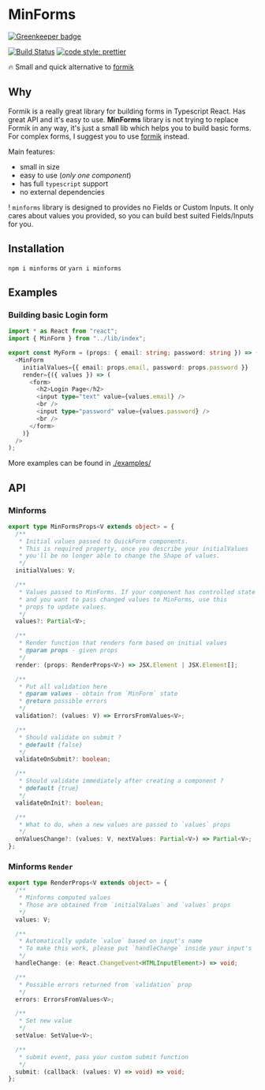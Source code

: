 # MinForms

[![Greenkeeper badge](https://badges.greenkeeper.io/dderevjanik/minforms.svg)](https://greenkeeper.io/)

[![Build Status](https://travis-ci.org/dderevjanik/minforms.svg?branch=master)](https://travis-ci.org/dderevjanik/minforms)
[![code style: prettier](https://img.shields.io/badge/code_style-prettier-ff69b4.svg)](https://github.com/prettier/prettier)

:fire: Small and quick alternative to [formik](https://github.com/jaredpalmer/formik)

## Why

Formik is a really great library for building forms in Typescript React. Has great API
and it's easy to use. **MinForms** library is not trying to replace Formik in any
way, it's just a small lib which helps you to build basic forms. For complex
forms, I suggest you to use [formik](https://github.com/jaredpalmer/formik) instead.

Main features:

* small in size
* easy to use (_only one component_)
* has full `typescript` support
* no external dependencies

! `minforms` library is designed to provides no Fields or Custom Inputs. It only cares
about values you provided, so you can build best suited Fields/Inputs for you.

## Installation

`npm i minforms` or `yarn i minforms`

## Examples

### Building basic Login form

```typescript
import * as React from "react";
import { MinForm } from "../lib/index";

export const MyForm = (props: { email: string; password: string }) => (
  <MinForm
    initialValues={{ email: props.email, password: props.password }}
    render={({ values }) => (
      <form>
        <h2>Login Page</h2>
        <input type="text" value={values.email} />
        <br />
        <input type="password" value={values.password} />
        <br />
      </form>
    )}
  />
);
```

More examples can be found in [./examples/](./examples)

## API

### Minforms

```typescript
export type MinFormsProps<V extends object> = {
  /**
   * Initial values passed to QuickForm components.
   * This is required property, once you describe your initialValues
   * you'll be no longer able to change the Shape of values.
   */
  initialValues: V;

  /**
   * Values passed to MinForms. If your component has controlled state
   * and you want to pass changed values to MinForms, use this
   * props to update values.
   */
  values?: Partial<V>;

  /**
   * Render function that renders form based on initial values
   * @param props - given props
   */
  render: (props: RenderProps<V>) => JSX.Element | JSX.Element[];

  /**
   * Put all validation here
   * @param values - obtain from `MinForm` state
   * @return possible errors
   */
  validation?: (values: V) => ErrorsFromValues<V>;

  /**
   * Should validate on submit ?
   * @default {false}
   */
  validateOnSubmit?: boolean;

  /**
   * Should validate immediately after creating a component ?
   * @default {true}
   */
  validateOnInit?: boolean;

  /**
   * What to do, when a new values are passed to `values` props
   */
  onValuesChange?: (values: V, nextValues: Partial<V>) => Partial<V>;
};
```

### Minforms `Render`

```typescript
export type RenderProps<V extends object> = {
  /**
   * Minforms computed values
   * Those are obtained from `initialValues` and `values` props
   */
  values: V;

  /**
   * Automatically update `value` based on input's name
   * To make this work, please put `handleChange` inside your input's `onChange` event
   */
  handleChange: (e: React.ChangeEvent<HTMLInputElement>) => void;

  /**
   * Possible errors returned from `validation` prop
   */
  errors: ErrorsFromValues<V>;

  /**
   * Set new value
   */
  setValue: SetValue<V>;

  /**
   * submit event, pass your custom submit function
   */
  submit: (callback: (values: V) => void) => void;
};
```
